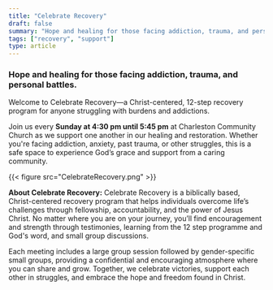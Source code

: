 ```yaml
---
title: "Celebrate Recovery"
draft: false
summary: "Hope and healing for those facing addiction, trauma, and personal battles. We meet every Sunday at 4:30 pm."
tags: ["recovery", "support"]
type: article
---
```


### Hope and healing for those facing addiction, trauma, and personal battles.

Welcome to Celebrate Recovery—a Christ-centered, 12-step recovery program for anyone struggling with burdens and addictions.

Join us every **Sunday at 4:30 pm until 5:45 pm** at Charleston Community Church as we support one another in our healing and restoration. Whether you're facing addiction, anxiety, past trauma, or other struggles, this is a safe space to experience God’s grace and support from a caring community.

{{< figure src="CelebrateRecovery.png" >}}

**About Celebrate Recovery:**
Celebrate Recovery is a biblically based, Christ-centered recovery program that helps individuals overcome life’s challenges through fellowship, accountability, and the power of Jesus Christ. No matter where you are on your journey, you’ll find encouragement and strength through testimonies, learning from the 12 step programme and God's word, and small group discussions.

Each meeting includes a large group session followed by gender-specific small groups, providing a confidential and encouraging atmosphere where you can share and grow. Together, we celebrate victories, support each other in struggles, and embrace the hope and freedom found in Christ.
